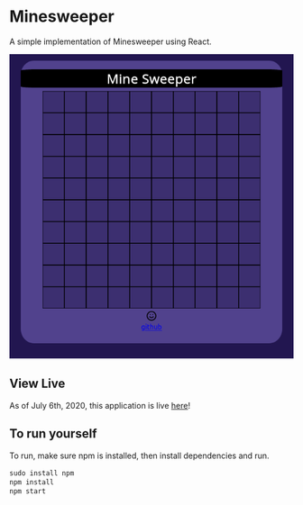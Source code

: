 # Minesweeper

A simple implementation of Minesweeper using React.

![Image of minesweeper during runtime](https://github.com/TCooper1996/MineSweeper/blob/master/minesweeper.png)

## View Live
As of July 6th, 2020, this application is live [here](https://tcooper1996.github.io/MineSweeper/)!

## To run yourself
To run, make sure npm is installed, then install dependencies and run.
```
sudo install npm
npm install
npm start
